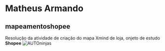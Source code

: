 # Matheus Armando
## mapeamentoshopee
Resolução da atividade de criação do mapa Xmind de loja, onjeto de estudo **Shopee**
![AUTOninjas](https://github.com/matheusarmandoo/mapeamentoshopee/issues/2#issue-930264139)